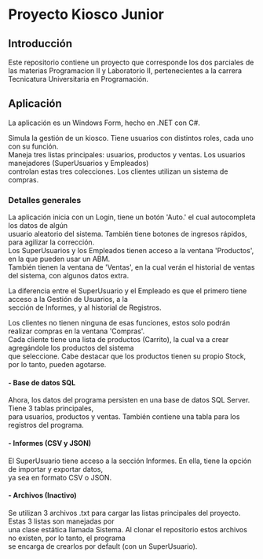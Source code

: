 # Proyecto Kiosco Junior

## Introducción
Este repositorio contiene un proyecto que corresponde los dos parciales de las materias Programacion II y Laboratorio II, pertenecientes a la carrera Tecnicatura Universitaria en Programación.


## Aplicación
La aplicación es un Windows Form, hecho en .NET con C#.

Simula la gestión de un kiosco. Tiene usuarios con distintos roles, cada uno con su función.  
Maneja tres listas principales: usuarios, productos y ventas. Los usuarios manejadores (SuperUsuarios y Empleados)  
controlan estas tres colecciones. Los clientes utilizan un sistema de compras.

### Detalles generales
La aplicación inicia con un Login, tiene un botón 'Auto.' el cual autocompleta los datos de algún  
usuario aleatorio del sistema. También tiene botones de ingresos rápidos, para agilizar la corrección.  
Los SuperUsuarios y los Empleados tienen acceso a la ventana 'Productos', en la que pueden usar un ABM.  
También tienen la ventana de 'Ventas', en la cual verán el historial de ventas del sistema, con algunos datos extra.  

La diferencia entre el SuperUsuario y el Empleado es que el primero tiene acceso a la Gestión de Usuarios, a la  
sección de Informes, y al historial de Registros.  

Los clientes no tienen ninguna de esas funciones, estos solo podrán realizar compras en la ventana 'Compras'.  
Cada cliente tiene una lista de productos (Carrito), la cual va a crear agregándole los productos del sistema  
que seleccione. Cabe destacar que los productos tienen su propio Stock, por lo tanto, pueden agotarse.  

#### - Base de datos SQL
Ahora, los datos del programa persisten en una base de datos SQL Server. Tiene 3 tablas principales,  
para usuarios, productos y ventas. También contiene una tabla para los registros del programa.  

#### - Informes (CSV y JSON)
El SuperUsuario tiene acceso a la sección Informes. En ella, tiene la opción de importar y exportar datos,  
ya sea en formato CSV o JSON.  

#### - Archivos (Inactivo)
Se utilizan 3 archivos .txt para cargar las listas principales del proyecto. Estas 3 listas son manejadas por  
una clase estática llamada Sistema. Al clonar el repositorio estos archivos no existen, por lo tanto, el programa  
se encarga de crearlos por default (con un SuperUsuario).  
  
